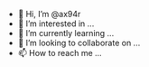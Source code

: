 - 👋 Hi, I’m @ax94r
- 👀 I’m interested in ...
- 🌱 I’m currently learning ...
- 💞️ I’m looking to collaborate on ...
- 📫 How to reach me ...

<!---
ax94r/ax94r is a ✨ special ✨ repository because its `README.md` (this file) appears on your GitHub profile.
You can click the Preview link to take a look at your changes.
--->

